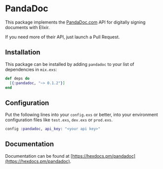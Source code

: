 # PandaDoc

This package implements the [PandaDoc.com](https://pandadoc.com) API for digitally signing documents with Elixir.

If you need more of their API, just launch a Pull Request.

## Installation

This package can be installed by adding `pandadoc` to your list of dependencies in `mix.exs`:

```elixir
def deps do
  [{:pandadoc, "~> 0.1.2"}]
end
```

## Configuration

Put the following lines into your `config.exs` or better, into your environment configuration files like `test.exs`, `dev.exs` or `prod.exs`.

```elixir
config :pandadoc, api_key: "<your api key>"
```

## Documentation

Documentation can be found at [https://hexdocs.pm/pandadoc](https://hexdocs.pm/pandadoc).
